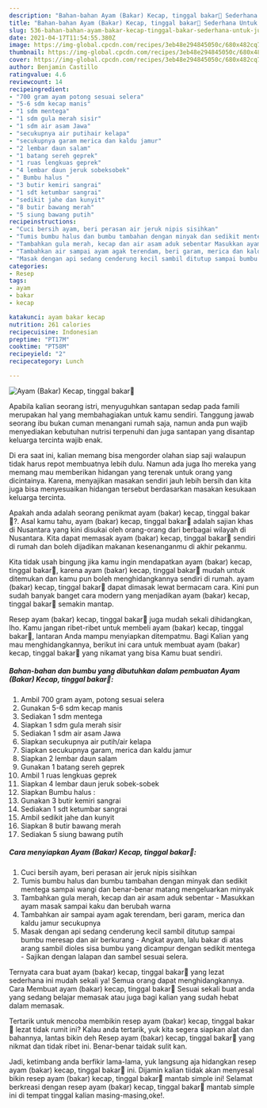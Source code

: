 ```yaml
---
description: "Bahan-bahan Ayam (Bakar) Kecap, tinggal bakar🤗 Sederhana Untuk Jualan"
title: "Bahan-bahan Ayam (Bakar) Kecap, tinggal bakar🤗 Sederhana Untuk Jualan"
slug: 536-bahan-bahan-ayam-bakar-kecap-tinggal-bakar-sederhana-untuk-jualan
date: 2021-04-17T11:54:55.380Z
image: https://img-global.cpcdn.com/recipes/3eb48e294845050c/680x482cq70/ayam-bakar-kecap-tinggal-bakar🤗-foto-resep-utama.jpg
thumbnail: https://img-global.cpcdn.com/recipes/3eb48e294845050c/680x482cq70/ayam-bakar-kecap-tinggal-bakar🤗-foto-resep-utama.jpg
cover: https://img-global.cpcdn.com/recipes/3eb48e294845050c/680x482cq70/ayam-bakar-kecap-tinggal-bakar🤗-foto-resep-utama.jpg
author: Benjamin Castillo
ratingvalue: 4.6
reviewcount: 14
recipeingredient:
- "700 gram ayam potong sesuai selera"
- "5-6 sdm kecap manis"
- "1 sdm mentega"
- "1 sdm gula merah sisir"
- "1 sdm air asam Jawa"
- "secukupnya air putihair kelapa"
- "secukupnya garam merica dan kaldu jamur"
- "2 lembar daun salam"
- "1 batang sereh geprek"
- "1 ruas lengkuas geprek"
- "4 lembar daun jeruk sobeksobek"
- " Bumbu halus "
- "3 butir kemiri sangrai"
- "1 sdt ketumbar sangrai"
- "sedikit jahe dan kunyit"
- "8 butir bawang merah"
- "5 siung bawang putih"
recipeinstructions:
- "Cuci bersih ayam, beri perasan air jeruk nipis sisihkan"
- "Tumis bumbu halus dan bumbu tambahan dengan minyak dan sedikit mentega sampai wangi dan benar-benar matang mengeluarkan minyak"
- "Tambahkan gula merah, kecap dan air asam aduk sebentar Masukkan ayam masak sampai kaku dan berubah warna"
- "Tambahkan air sampai ayam agak terendam, beri garam, merica dan kaldu jamur secukupnya"
- "Masak dengan api sedang cenderung kecil sambil ditutup sampai bumbu meresap dan air berkurang Angkat ayam, lalu bakar di atas arang sambil dioles sisa bumbu yang dicampur dengan sedikit mentega Sajikan dengan lalapan dan sambel sesuai selera."
categories:
- Resep
tags:
- ayam
- bakar
- kecap

katakunci: ayam bakar kecap 
nutrition: 261 calories
recipecuisine: Indonesian
preptime: "PT17M"
cooktime: "PT58M"
recipeyield: "2"
recipecategory: Lunch

---
```



![Ayam (Bakar) Kecap, tinggal bakar🤗](https://img-global.cpcdn.com/recipes/3eb48e294845050c/680x482cq70/ayam-bakar-kecap-tinggal-bakar🤗-foto-resep-utama.jpg)

Apabila kalian seorang istri, menyuguhkan santapan sedap pada famili merupakan hal yang membahagiakan untuk kamu sendiri. Tanggung jawab seorang ibu bukan cuman menangani rumah saja, namun anda pun wajib menyediakan kebutuhan nutrisi terpenuhi dan juga santapan yang disantap keluarga tercinta wajib enak.

Di era  saat ini, kalian memang bisa mengorder olahan siap saji walaupun tidak harus repot membuatnya lebih dulu. Namun ada juga lho mereka yang memang mau memberikan hidangan yang terenak untuk orang yang dicintainya. Karena, menyajikan masakan sendiri jauh lebih bersih dan kita juga bisa menyesuaikan hidangan tersebut berdasarkan masakan kesukaan keluarga tercinta. 



Apakah anda adalah seorang penikmat ayam (bakar) kecap, tinggal bakar🤗?. Asal kamu tahu, ayam (bakar) kecap, tinggal bakar🤗 adalah sajian khas di Nusantara yang kini disukai oleh orang-orang dari berbagai wilayah di Nusantara. Kita dapat memasak ayam (bakar) kecap, tinggal bakar🤗 sendiri di rumah dan boleh dijadikan makanan kesenanganmu di akhir pekanmu.

Kita tidak usah bingung jika kamu ingin mendapatkan ayam (bakar) kecap, tinggal bakar🤗, karena ayam (bakar) kecap, tinggal bakar🤗 mudah untuk ditemukan dan kamu pun boleh menghidangkannya sendiri di rumah. ayam (bakar) kecap, tinggal bakar🤗 dapat dimasak lewat bermacam cara. Kini pun sudah banyak banget cara modern yang menjadikan ayam (bakar) kecap, tinggal bakar🤗 semakin mantap.

Resep ayam (bakar) kecap, tinggal bakar🤗 juga mudah sekali dihidangkan, lho. Kamu jangan ribet-ribet untuk membeli ayam (bakar) kecap, tinggal bakar🤗, lantaran Anda mampu menyiapkan ditempatmu. Bagi Kalian yang mau menghidangkannya, berikut ini cara untuk membuat ayam (bakar) kecap, tinggal bakar🤗 yang nikamat yang bisa Kamu buat sendiri.

<!--inarticleads1-->

##### Bahan-bahan dan bumbu yang dibutuhkan dalam pembuatan Ayam (Bakar) Kecap, tinggal bakar🤗:

1. Ambil 700 gram ayam, potong sesuai selera
1. Gunakan 5-6 sdm kecap manis
1. Sediakan 1 sdm mentega
1. Siapkan 1 sdm gula merah sisir
1. Sediakan 1 sdm air asam Jawa
1. Siapkan secukupnya air putih/air kelapa
1. Siapkan secukupnya garam, merica dan kaldu jamur
1. Siapkan 2 lembar daun salam
1. Gunakan 1 batang sereh geprek
1. Ambil 1 ruas lengkuas geprek
1. Siapkan 4 lembar daun jeruk sobek-sobek
1. Siapkan  Bumbu halus :
1. Gunakan 3 butir kemiri sangrai
1. Sediakan 1 sdt ketumbar sangrai
1. Ambil sedikit jahe dan kunyit
1. Siapkan 8 butir bawang merah
1. Sediakan 5 siung bawang putih




<!--inarticleads2-->

##### Cara menyiapkan Ayam (Bakar) Kecap, tinggal bakar🤗:

1. Cuci bersih ayam, beri perasan air jeruk nipis sisihkan
1. Tumis bumbu halus dan bumbu tambahan dengan minyak dan sedikit mentega sampai wangi dan benar-benar matang mengeluarkan minyak
1. Tambahkan gula merah, kecap dan air asam aduk sebentar - Masukkan ayam masak sampai kaku dan berubah warna
1. Tambahkan air sampai ayam agak terendam, beri garam, merica dan kaldu jamur secukupnya
1. Masak dengan api sedang cenderung kecil sambil ditutup sampai bumbu meresap dan air berkurang - Angkat ayam, lalu bakar di atas arang sambil dioles sisa bumbu yang dicampur dengan sedikit mentega - Sajikan dengan lalapan dan sambel sesuai selera.




Ternyata cara buat ayam (bakar) kecap, tinggal bakar🤗 yang lezat sederhana ini mudah sekali ya! Semua orang dapat menghidangkannya. Cara Membuat ayam (bakar) kecap, tinggal bakar🤗 Sesuai sekali buat anda yang sedang belajar memasak atau juga bagi kalian yang sudah hebat dalam memasak.

Tertarik untuk mencoba membikin resep ayam (bakar) kecap, tinggal bakar🤗 lezat tidak rumit ini? Kalau anda tertarik, yuk kita segera siapkan alat dan bahannya, lantas bikin deh Resep ayam (bakar) kecap, tinggal bakar🤗 yang nikmat dan tidak ribet ini. Benar-benar taidak sulit kan. 

Jadi, ketimbang anda berfikir lama-lama, yuk langsung aja hidangkan resep ayam (bakar) kecap, tinggal bakar🤗 ini. Dijamin kalian tiidak akan menyesal bikin resep ayam (bakar) kecap, tinggal bakar🤗 mantab simple ini! Selamat berkreasi dengan resep ayam (bakar) kecap, tinggal bakar🤗 mantab simple ini di tempat tinggal kalian masing-masing,oke!.

